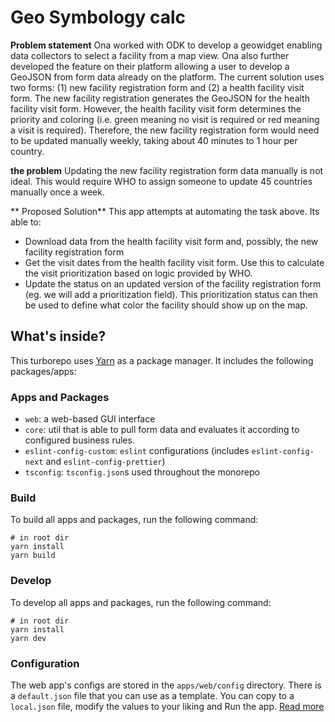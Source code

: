 # Geo Symbology calc

**Problem statement**
Ona worked with ODK to develop a geowidget enabling data collectors to select a facility from a map view. Ona also further developed the feature on their platform allowing a user to develop a GeoJSON from form data already on the platform. The current solution uses two forms: (1) new facility registration form and (2) a health facility visit form. The new facility registration generates the GeoJSON for the health facility visit form. However, the health facility visit form determines the priority and coloring (i.e. green meaning no visit is required or red meaning a visit is required). Therefore, the new facility registration form would need to be updated manually weekly, taking about 40 minutes to 1 hour per country.

**the problem**
Updating the new facility registration form data manually is not ideal. This would require WHO to assign someone to update 45 countries manually once a week.

** Proposed Solution**
This app attempts at automating the task above. Its able to:

- Download data from the health facility visit form and, possibly, the new facility registration form
- Get the visit dates from the health facility visit form. Use this to calculate the visit prioritization based on logic provided by WHO.
- Update the status on an updated version of the facility registration form (eg. we will add a prioritization field). This prioritization status can then be used to define what color the facility should show up on the map.

## What's inside?

This turborepo uses [Yarn](https://yarnpkg.com/) as a package manager. It includes the following packages/apps:

### Apps and Packages

- `web`: a web-based GUI interface
- `core`: util that is able to pull form data and evaluates it according to configured business rules.
- `eslint-config-custom`: `eslint` configurations (includes `eslint-config-next` and `eslint-config-prettier`)
- `tsconfig`: `tsconfig.json`s used throughout the monorepo

### Build

To build all apps and packages, run the following command:

```shell
# in root dir
yarn install
yarn build
```

### Develop

To develop all apps and packages, run the following command:

```shell
# in root dir
yarn install
yarn dev
```

### Configuration

The web app's configs are stored in the `apps/web/config` directory. There is a `default.json` file that you can use as a template. You can copy to a `local.json` file, modify the values to your liking and Run the app. [Read more](/apps/web/README.md)
